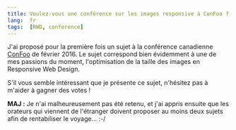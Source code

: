 ```yaml
---
title: Voulez-vous une conférence sur les images responsive à ConFoo ?
lang:  fr
tags:  [RWD, conference]
---
```


J'ai proposé pour la première fois un sujet à la conférence canadienne [ConFoo](http://confoo.ca/fr) de février 2016. Le sujet correspond bien évidemment à une de mes passions du moment, l'optimisation de la taille des images en Responsive Web Design.

S'il vous semble intéressant que je présente ce sujet, n'hésitez pas à m'aider à gagner des votes !

**MAJ :** Je n'ai malheureusement pas été retenu, et j'ai appris ensuite que les orateurs qui viennent de l'étranger doivent proposer au moins deux sujets afin de rentabiliser le voyage… :-/
